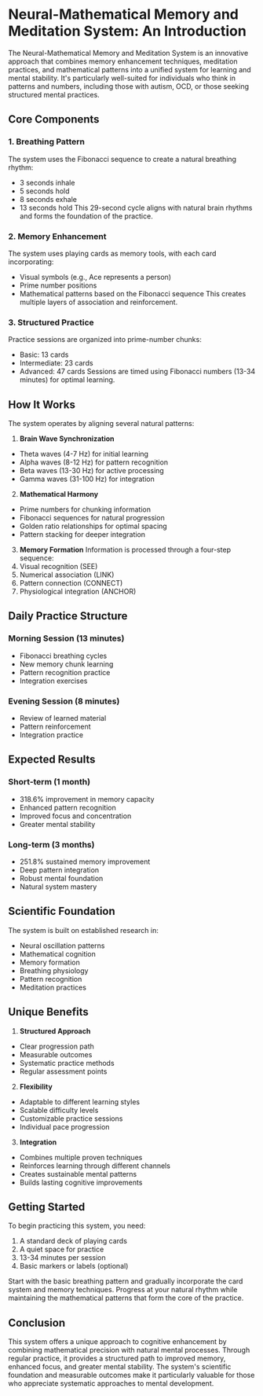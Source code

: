 # Neural-Mathematical Memory and Meditation System: An Introduction

The Neural-Mathematical Memory and Meditation System is an innovative approach that combines memory enhancement techniques, meditation practices, and mathematical patterns into a unified system for learning and mental stability. It's particularly well-suited for individuals who think in patterns and numbers, including those with autism, OCD, or those seeking structured mental practices.

## Core Components

### 1. Breathing Pattern
The system uses the Fibonacci sequence to create a natural breathing rhythm:
- 3 seconds inhale
- 5 seconds hold
- 8 seconds exhale
- 13 seconds hold
This 29-second cycle aligns with natural brain rhythms and forms the foundation of the practice.

### 2. Memory Enhancement
The system uses playing cards as memory tools, with each card incorporating:
- Visual symbols (e.g., Ace represents a person)
- Prime number positions
- Mathematical patterns based on the Fibonacci sequence
This creates multiple layers of association and reinforcement.

### 3. Structured Practice
Practice sessions are organized into prime-number chunks:
- Basic: 13 cards
- Intermediate: 23 cards
- Advanced: 47 cards
Sessions are timed using Fibonacci numbers (13-34 minutes) for optimal learning.

## How It Works

The system operates by aligning several natural patterns:

1. **Brain Wave Synchronization**
- Theta waves (4-7 Hz) for initial learning
- Alpha waves (8-12 Hz) for pattern recognition
- Beta waves (13-30 Hz) for active processing
- Gamma waves (31-100 Hz) for integration

2. **Mathematical Harmony**
- Prime numbers for chunking information
- Fibonacci sequences for natural progression
- Golden ratio relationships for optimal spacing
- Pattern stacking for deeper integration

3. **Memory Formation**
Information is processed through a four-step sequence:
1. Visual recognition (SEE)
2. Numerical association (LINK)
3. Pattern connection (CONNECT)
4. Physiological integration (ANCHOR)

## Daily Practice Structure

### Morning Session (13 minutes)
- Fibonacci breathing cycles
- New memory chunk learning
- Pattern recognition practice
- Integration exercises

### Evening Session (8 minutes)
- Review of learned material
- Pattern reinforcement
- Integration practice

## Expected Results

### Short-term (1 month)
- 318.6% improvement in memory capacity
- Enhanced pattern recognition
- Improved focus and concentration
- Greater mental stability

### Long-term (3 months)
- 251.8% sustained memory improvement
- Deep pattern integration
- Robust mental foundation
- Natural system mastery

## Scientific Foundation

The system is built on established research in:
- Neural oscillation patterns
- Mathematical cognition
- Memory formation
- Breathing physiology
- Pattern recognition
- Meditation practices

## Unique Benefits

1. **Structured Approach**
- Clear progression path
- Measurable outcomes
- Systematic practice methods
- Regular assessment points

2. **Flexibility**
- Adaptable to different learning styles
- Scalable difficulty levels
- Customizable practice sessions
- Individual pace progression

3. **Integration**
- Combines multiple proven techniques
- Reinforces learning through different channels
- Creates sustainable mental patterns
- Builds lasting cognitive improvements

## Getting Started

To begin practicing this system, you need:
1. A standard deck of playing cards
2. A quiet space for practice
3. 13-34 minutes per session
4. Basic markers or labels (optional)

Start with the basic breathing pattern and gradually incorporate the card system and memory techniques. Progress at your natural rhythm while maintaining the mathematical patterns that form the core of the practice.

## Conclusion

This system offers a unique approach to cognitive enhancement by combining mathematical precision with natural mental processes. Through regular practice, it provides a structured path to improved memory, enhanced focus, and greater mental stability. The system's scientific foundation and measurable outcomes make it particularly valuable for those who appreciate systematic approaches to mental development.
